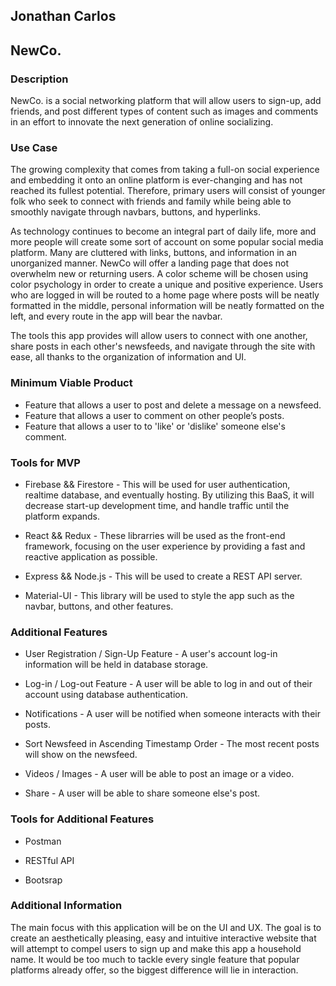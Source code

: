## Jonathan Carlos

## NewCo.

### Description

NewCo. is a social networking platform that will allow users to sign-up, add friends, and post different types of content such as images and comments in an effort to innovate the next generation of online socializing. 

### Use Case

The growing complexity that comes from taking a full-on social experience and embedding it onto an online platform is ever-changing and has not reached its fullest potential. Therefore, primary users will consist of younger folk who seek to connect with friends and family while being able to smoothly navigate through navbars, buttons, and hyperlinks. 

As technology continues to become an integral part of daily life, more and more people will create some sort of account on some popular social media platform. Many are cluttered with links, buttons, and information in an unorganized manner. NewCo will offer a landing page that does not overwhelm new or returning users. A color scheme will be chosen using color psychology in order to create a unique and positive experience. Users who are logged in will be routed to a home page where posts will be neatly formatted in the middle, personal information will be neatly formatted on the left, and every route in the app will bear the navbar.

The tools this app provides will allow users to connect with one another, share posts in each other's newsfeeds, and navigate through the site with ease, all thanks to the organization of information and UI.

### Minimum Viable Product

* Feature that allows a user to post and delete a message on a newsfeed.
* Feature that allows a user to comment on other people’s posts.
* Feature that allows a user to to 'like' or 'dislike' someone else's comment.

### Tools for MVP

* Firebase && Firestore - This will be used for user authentication, realtime database, and eventually hosting. By utilizing this BaaS, it will decrease start-up development time, and handle traffic until the platform expands. 

* React && Redux - These librarries will be used as the front-end framework, focusing on the user experience by providing a fast and reactive application as possible.

* Express && Node.js - This will be used to create a REST API server.

* Material-UI - This library will be used to style the app such as the navbar, buttons, and other features.

### Additional Features

* User Registration / Sign-Up Feature - A user's account log-in information will be held in database storage.

* Log-in / Log-out Feature - A user will be able to log in and out of their account using database authentication.

* Notifications - A user will be notified when someone interacts with their posts.

* Sort Newsfeed in Ascending Timestamp Order - The most recent posts will show on the newsfeed.

* Videos / Images - A user will be able to post an image or a video.

* Share - A user will be able to share someone else's post.

### Tools for Additional Features

* Postman

* RESTful API

* Bootsrap

### Additional Information

The main focus with this application will be on the UI and UX. The goal is to create an aesthetically pleasing, easy and intuitive interactive website that will attempt to compel users to sign up and make this app a household name. It would be too much to tackle every single feature that popular platforms already offer, so the biggest difference will lie in interaction.
